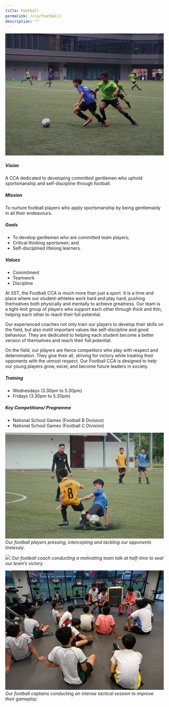 ```yaml
---
title: Football
permalink: /cca/football/
description: ""
---
```

![](/images/CCA/football%20cca%203.jpg)

##### Vision
A CCA dedicated to developing committed gentlemen who uphold sportsmanship and self-discipline through football.

##### Mission
To nurture football players who apply sportsmanship by being gentlemanly in all their endeavours.

##### Goals
*   To develop gentlemen who are committed team players;
*   Critical thinking sportsmen; and
*   Self-disciplined lifelong learners.
    
##### Values
*   Commitment
*   Teamwork
*   Discipline

At SST, the Football CCA is much more than just a sport. It is a time and place where our student-athletes work hard and play hard, pushing themselves both physically and mentally to achieve greatness. Our team is a tight-knit group of players who support each other through thick and thin, helping each other to reach their full potential.

Our experienced coaches not only train our players to develop their skills on the field, but also instill important values like self-discipline and good behaviour. They are dedicated to helping each student become a better version of themselves and reach their full potential.

On the field, our players are fierce competitors who play with respect and determination. They give their all, striving for victory while treating their opponents with the utmost respect. Our Football CCA is designed to help our young players grow, excel, and become future leaders in society.

##### Training 
*   Wednesdays (3.30pm to 5.30pm)
*   Fridays (3.30pm to 5.30pm)
    
##### Key Competitions/ Programme
*   National School Games (Football B Division)
*   National School Games (Football C Division)

![](/images/CCA/football%20cca%201.jpg)
*Our football players pressing, intercepting and tackling our opponents tirelessly.*

![](/images/CCA/football%20cca%204.jpg)
*Our football coach conducting a motivating team talk at half-time to seal our team’s victory.*

![](/images/CCA/football%20cca%202.jpg)
*Our football captains conducting an intense tactical session to improve their gameplay.*